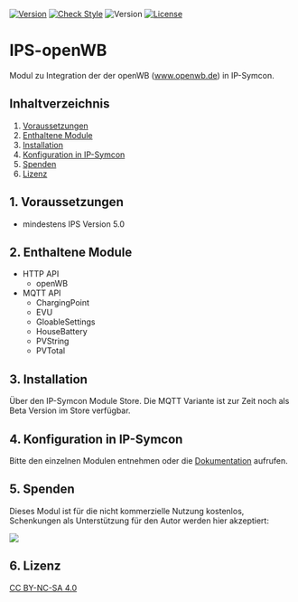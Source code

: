 [![Version](https://img.shields.io/badge/Symcon-PHPModul-red.svg)](https://www.symcon.de/service/dokumentation/entwicklerbereich/sdk-tools/sdk-php/)
[![Check Style](https://github.com/Schnittcher/IPS-openWB/workflows/Check%20Style/badge.svg)](https://github.com/Schnittcher/IPS-openWB/actions)
![Version](https://img.shields.io/badge/Symcon%20Version-5.0%20%3E-blue.svg)
[![License](https://img.shields.io/badge/License-CC%20BY--NC--SA%204.0-green.svg)](https://creativecommons.org/licenses/by-nc-sa/4.0/)

# IPS-openWB
   Modul zu Integration der der openWB (www.openwb.de) in IP-Symcon.
 
   ## Inhaltverzeichnis
   1. [Voraussetzungen](#1-voraussetzungen)
   2. [Enthaltene Module](#2-enthaltene-module)
   3. [Installation](#3-installation)
   4. [Konfiguration in IP-Symcon](#4-konfiguration-in-ip-symcon)
   5. [Spenden](#5-spenden)
   6. [Lizenz](#6-lizenz)
   
## 1. Voraussetzungen

* mindestens IPS Version 5.0

## 2. Enthaltene Module

* HTTP API
  * openWB
* MQTT API
  * ChargingPoint
  * EVU
  * GloableSettings 
  * HouseBattery
  * PVString
  * PVTotal

## 3. Installation
Über den IP-Symcon Module Store.
Die MQTT Variante ist zur Zeit noch als Beta Version im Store verfügbar.

## 4. Konfiguration in IP-Symcon
Bitte den einzelnen Modulen entnehmen oder die [Dokumentation](https://deinsmarthome.info) aufrufen.

## 5. Spenden

Dieses Modul ist für die nicht kommerzielle Nutzung kostenlos, Schenkungen als Unterstützung für den Autor werden hier akzeptiert:    

<a href="https://www.paypal.com/cgi-bin/webscr?cmd=_s-xclick&hosted_button_id=EK4JRP87XLSHW" target="_blank"><img src="https://www.paypalobjects.com/de_DE/DE/i/btn/btn_donate_LG.gif" border="0" /></a>

## 6. Lizenz

[CC BY-NC-SA 4.0](https://creativecommons.org/licenses/by-nc-sa/4.0/)
